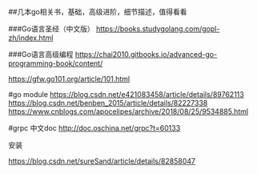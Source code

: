 ##几本go相关书，基础，高级进阶，细节描述，值得看看

###Go语言圣经（中文版）
https://books.studygolang.com/gopl-zh/index.html

###Go语言高级编程
https://chai2010.gitbooks.io/advanced-go-programming-book/content/

https://gfw.go101.org/article/101.html

#go module
https://blog.csdn.net/e421083458/article/details/89762113
https://blog.csdn.net/benben_2015/article/details/82227338
https://www.cnblogs.com/apocelipes/archive/2018/08/25/9534885.html

#grpc 中文doc
http://doc.oschina.net/grpc?t=60133

安装

https://blog.csdn.net/sureSand/article/details/82858047